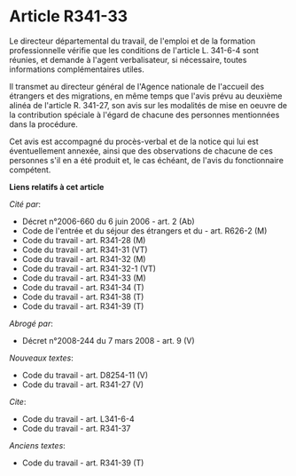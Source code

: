 # Article R341-33

Le directeur départemental du travail, de l'emploi et de la formation professionnelle vérifie que les conditions de l'article
L. 341-6-4 sont réunies, et demande à l'agent verbalisateur, si nécessaire, toutes informations complémentaires utiles.

Il transmet au directeur général de l'Agence nationale de l'accueil des étrangers et des migrations, en même temps que l'avis
prévu au deuxième alinéa de l'article R. 341-27, son avis sur les modalités de mise en oeuvre de la contribution spéciale à
l'égard de chacune des personnes mentionnées dans la procédure.

Cet avis est accompagné du procès-verbal et de la notice qui lui est éventuellement annexée, ainsi que des observations de
chacune de ces personnes s'il en a été produit et, le cas échéant, de l'avis du fonctionnaire compétent.

**Liens relatifs à cet article**

_Cité par_:

  - Décret n°2006-660 du 6 juin 2006 - art. 2 (Ab)
  - Code de l'entrée et du séjour des étrangers et du  - art. R626-2 (M)
  - Code du travail - art. R341-28 (M)
  - Code du travail - art. R341-31 (VT)
  - Code du travail - art. R341-32 (M)
  - Code du travail - art. R341-32-1 (VT)
  - Code du travail - art. R341-33 (M)
  - Code du travail - art. R341-34 (T)
  - Code du travail - art. R341-38 (T)
  - Code du travail - art. R341-39 (T)

_Abrogé par_:

  - Décret n°2008-244 du 7 mars 2008 - art. 9 (V)

_Nouveaux textes_:

  - Code du travail - art. D8254-11 (V)
  - Code du travail - art. R341-27 (V)

_Cite_:

  - Code du travail - art. L341-6-4
  - Code du travail - art. R341-37

_Anciens textes_:

  - Code du travail - art. R341-39 (T)
